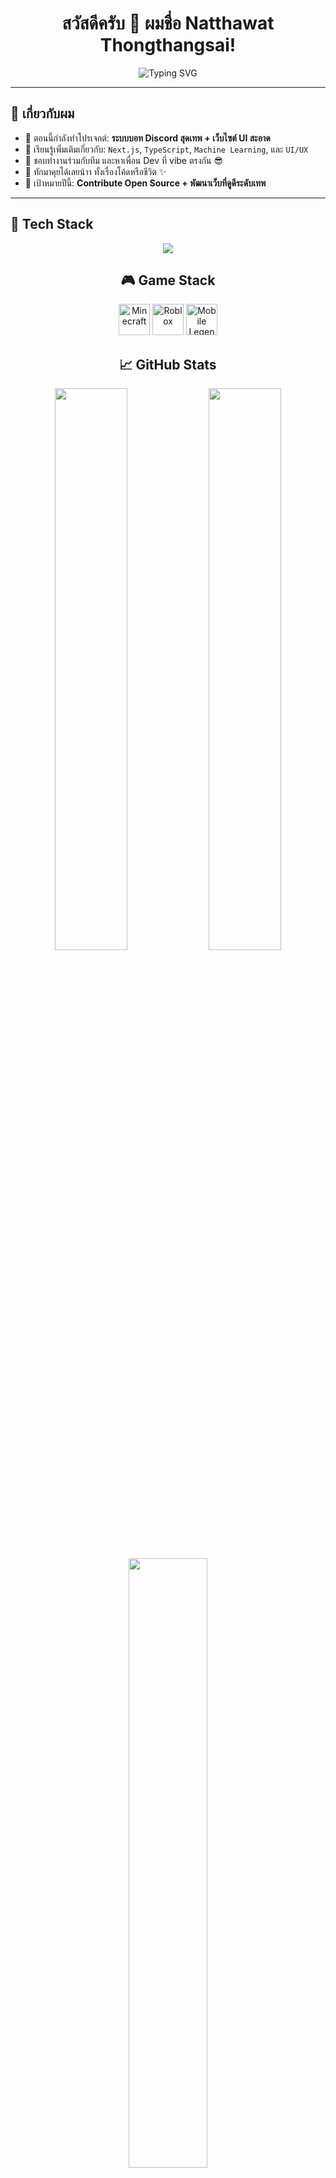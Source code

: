 <h1 align="center">
  สวัสดีครับ 👋 ผมชื่อ Natthawat Thongthangsai!
</h1>

<p align="center">
  <img src="https://readme-typing-svg.demolab.com?font=Fira+Code&weight=600&size=22&pause=1000&color=00B9FF&center=true&vCenter=true&width=600&lines=Full-stack+Dev+%E2%9A%99%EF%B8%8F;Discord+Bot+Developer+%F0%9F%A4%96;UI+Designer+%F0%9F%96%8C%EF%B8%8F;Always+Learning+%F0%9F%93%9A" alt="Typing SVG" />
</p>

---

## 💫 เกี่ยวกับผม

- 🔭 ตอนนี้กำลังทำโปรเจกต์: **ระบบบอท Discord สุดเทพ + เว็บไซต์ UI สะอาด**
- 🌱 เรียนรู้เพิ่มเติมเกี่ยวกับ: `Next.js`, `TypeScript`, `Machine Learning`, และ `UI/UX`
- 👯 ชอบทำงานร่วมกับทีม และหาเพื่อน Dev ที่ vibe ตรงกัน 😎
- 💬 ทักมาคุยได้เลยน้าา ทั้งเรื่องโค้ดหรือชีวิต ✨
- 🎯 เป้าหมายปีนี้: **Contribute Open Source + พัฒนาเว็บที่ดูดีระดับเทพ**

---

## 🚀 Tech Stack

<div align="center">
  <img src="https://skillicons.dev/icons?i=js,ts,nodejs,nextjs,tailwind,html,css,git,vscode,discord" />
<h2>🎮 Game Stack</h2>
<div align="center">
  <img src="https://cdn.discordapp.com/attachments/1359118520515952642/1361552271342833826/minecraft_logo_icon_168974.png?ex=67ff2bdd&is=67fdda5d&hm=c5026a214a839ff5624a822f5768315c8fd170d6d45b1091d92a53c43b736b32&" alt="Minecraft" style="width: 50px; height: 50px;" />
  <img src="https://cdn.discordapp.com/attachments/1359118520515952642/1361553097486368868/roblox_alt_macos_bigsur_icon_189774.png?ex=67ff2ca2&is=67fddb22&hm=9560904f7cb45f3bcec6f73384a5da53a1f91ec8046c8166900d05d469e61191&" alt="Roblox" style="width: 50px; height: 50px;" />
  <img src="https://cdn.discordapp.com/attachments/1359118520515952642/1361553844668207215/8e0d462eef87f64eb590a5d9c848c0c1.png?ex=67ff2d55&is=67fddbd5&hm=b07c11cd8bfc5180a05b8841e865c68c8220abf13d654c5df43c595a784720b8&" alt="Mobile Legends" style="width: 50px; height: 50px;" />
</div>



## 📈 GitHub Stats

<div align="center">
  <img src="https://github-readme-stats.vercel.app/api?username=NatthawatThongthangsai&show_icons=true&theme=tokyonight&hide_border=true" width="48%"/>
  <img src="https://github-readme-streak-stats.herokuapp.com?user=NatthawatThongthangsai&theme=tokyonight&hide_border=true" width="48%"/>
  <br/>
  <img src="https://github-readme-stats.vercel.app/api/top-langs/?username=NatthawatThongthangsai&layout=compact&theme=tokyonight&hide_border=true" width="50%"/>
</div>
## Favorite Songs 🎶

https://open.spotify.com/track/40YcuQysJ0KlGQTeGUosTC?si=41160e61af244721

---

## 🌐 ช่องทางติดต่อ

| ช่องทาง | ลิงก์ |
|---------|-------|
| 📧 Email | `aungpaovortex@gmail.com` |
| 💬 Discord | `natthawat999` |
👍 Facebook | [Natthawat Thongthangsai](https://web.facebook.com/profile.php?id=61573497462936) |
| 🌍 Website | Coming Soon... |
| 🧠 Personality | INFP |


---

## ⚡ Fun Fact

- 🎨 ชอบทำ UI ที่ดูสะอาดตา มินิมอล และมีลูกเล่น ✨
- 🎮 ชอบเล่นเกม + ฟังเพลงเวลาโค้ด
- 🌌 ทำงานตอนดึก แล้วนอนตอนเช้า (Night Owl Gang 🌙)

---

<p align="center">
  ขอบคุณที่แวะมาดูโปรไฟล์นะครับ 🫶 <br/>
  ถ้าชอบก็ฝาก ⭐ repo หรือ follow เราไว้ด้วยน้าา 🙌
</p>
